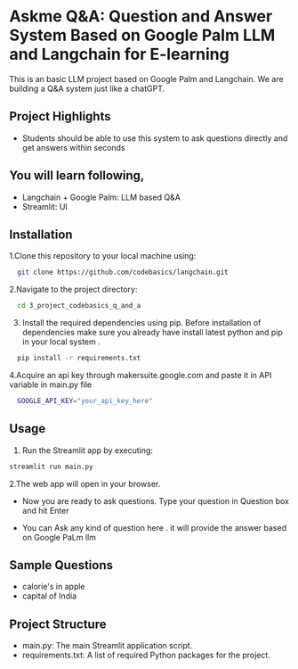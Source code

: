
# Askme Q&A: Question and Answer System Based on Google Palm LLM and Langchain for E-learning  

This is an basic LLM project based on Google Palm and Langchain. We are building a Q&A system just like a chatGPT.


## Project Highlights

- Students should be able to use this system to ask questions directly and get answers within seconds

## You will learn following,
  - Langchain + Google Palm: LLM based Q&A
  - Streamlit: UI

## Installation

1.Clone this repository to your local machine using:

```bash
  git clone https://github.com/codebasics/langchain.git
```
2.Navigate to the project directory:

```bash
  cd 3_project_codebasics_q_and_a
```
3. Install the required dependencies using pip. Before installation of dependencies make sure you already have install latest python and pip in your local system .

```bash
  pip install -r requirements.txt
```
4.Acquire an api key through makersuite.google.com and paste it in API variable in main.py file

```bash
  GOOGLE_API_KEY="your_api_key_here"
```
## Usage

1. Run the Streamlit app by executing:
```bash
streamlit run main.py

```

2.The web app will open in your browser.

- Now you are ready to ask questions. Type your question in Question box and hit Enter

- You can Ask any kind of question here . it will provide the answer based on Google PaLm llm 

## Sample Questions
  - calorie's in apple 
  - capital of India  

## Project Structure

- main.py: The main Streamlit application script.
- requirements.txt: A list of required Python packages for the project.
